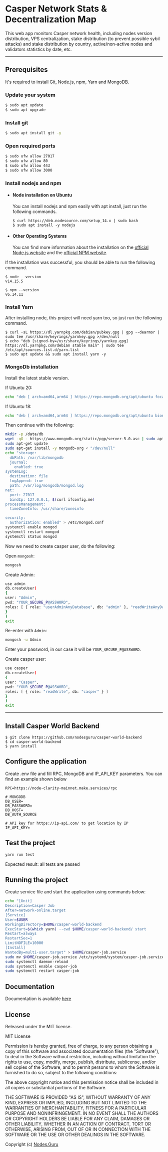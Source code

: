 # Casper Network Stats & Decentralization Map

This web app monitors Casper network health, including nodes version distribution, VPS centralization, stake distribution (to prevent possible sybil attacks) and stake distribution by country, active/non-active nodes and validators statistics by date, etc.

---
## Prerequisites

It's required to install Git, Node.js, npm,  Yarn and MongoDB.

### Update your system
```bash
$ sudo apt update
$ sudo apt upgrade
```

### Install git
```bash
$ sudo apt install git -y
```

### Open required ports
```bash
$ sudo ufw allow 27017 
$ sudo ufw allow 80
$ sudo ufw allow 443
$ sudo ufw allow 3000
```

### Install nodejs and npm
- #### Node installation on Ubuntu

  You can install nodejs and npm easily with apt install, just run the following commands.

      $ curl https://deb.nodesource.com/setup_14.x | sudo bash
      $ sudo apt install -y nodejs

- #### Other Operating Systems
  You can find more information about the installation on the [official Node.js website](https://nodejs.org/) and the [official NPM website](https://npmjs.org/).

If the installation was successful, you should be able to run the following command.

    $ node --version
    v14.15.5

    $ npm --version
    v6.14.11

###
### Install Yarn
After installing node, this project will need yarn too, so just run the following command.

    $ curl -sL https://dl.yarnpkg.com/debian/pubkey.gpg | gpg --dearmor | sudo tee /usr/share/keyrings/yarnkey.gpg >/dev/null
    $ echo "deb [signed-by=/usr/share/keyrings/yarnkey.gpg] https://dl.yarnpkg.com/debian stable main" | sudo tee /etc/apt/sources.list.d/yarn.list
    $ sudo apt update && sudo apt install yarn -y

###
### MongoDb installation
Install the latest stable version.

If Ubuntu 20:
```bash
echo "deb [ arch=amd64,arm64 ] https://repo.mongodb.org/apt/ubuntu focal/mongodb-org/5.0 multiverse" | sudo tee /etc/apt/sources.list.d/mongodb-org-5.0.list
```
If Ubuntu 18:
```bash
echo "deb [ arch=amd64,arm64 ] https://repo.mongodb.org/apt/ubuntu bionic/mongodb-org/5.0 multiverse" | sudo tee /etc/apt/sources.list.d/mongodb-org-5.0.list
```

Then continue with the following:
```bash
mkdir -p /data/db
wget -qO - https://www.mongodb.org/static/pgp/server-5.0.asc | sudo apt-key add -
sudo apt-get update
sudo apt-get install -y mongodb-org < "/dev/null"
echo "storage:
  dbPath: /var/lib/mongodb
  journal:
    enabled: true
systemLog:
  destination: file
  logAppend: true
  path: /var/log/mongodb/mongod.log
net:
  port: 27017
  bindIp: 127.0.0.1, $(curl ifconfig.me)
processManagement:
  timeZoneInfo: /usr/share/zoneinfo

security:
  authorization: enabled" > /etc/mongod.conf
systemctl enable mongod
systemctl restart mongod
systemctl status mongod
```

Now we need to create сasper user, do the following:

Open `mongosh`:
```bash
mongosh
```
Create Admin:
```bash
use admin
db.createUser(
{
user: "Admin",
pwd: "YOUR_$ECURE_P@ASSW0RD",
roles: [ { role: "userAdminAnyDatabase", db: "admin" }, "readWriteAnyDatabase" ]
}
)
exit
```
Re-enter with `Admin`:
```bash
mongosh -u Admin
```
Enter your password, in our case it will be `YOUR_$ECURE_P@ASSW0RD`.

Create сasper user:
```bash
use casper
db.createUser(
{
user: "Casper",
pwd: "YOUR_$ECURE_P@ASSW0RD",
roles: [ { role: "readWrite", db: "casper" } ]
}
)
exit
```

---

## Install Casper World Backend

    $ git clone https://github.com/nodesguru/casper-world-backend
    $ cd casper-world-backend
    $ yarn install

## Configure the application

Create .env file and fill RPC, MongoDB and IP_API_KEY parameters. You can find an example shown below

    RPC=https://node-clarity-mainnet.make.services/rpc

    # MONGODB
    DB_USER=
    DB_PASSWORD=
    DB_HOST=
    DB_AUTH_SOURCE

    # API key for https://ip-api.com/ to get location by IP
    IP_API_KEY=

## Test the project

```bash
yarn run test
```
Expected result: all tests are passed

## Running the project

Create service file and start the application using commands below:

```bash
echo "[Unit]
Description=Casper Job
After=network-online.target
[Service]
User=$USER
WorkingDirectory=$HOME/casper-world-backend
ExecStart=$(which yarn) --cwd $HOME/casper-world-backend/ start
Restart=always
RestartSec=1
LimitNOFILE=10000
[Install]
WantedBy=multi-user.target" > $HOME/casper-job.service
sudo mv $HOME/casper-job.service /etc/systemd/system/casper-job.service
sudo systemctl daemon-reload
sudo systemctl enable casper-job
sudo systemctl restart casper-job
```

## Documentation

Documentation is available [here](https://nodesguru.github.io/casper-world-backend/)

## License

Released under the MIT license.

MIT License

Permission is hereby granted, free of charge, to any person obtaining a copy
of this software and associated documentation files (the "Software"), to deal
in the Software without restriction, including without limitation the rights
to use, copy, modify, merge, publish, distribute, sublicense, and/or sell
copies of the Software, and to permit persons to whom the Software is
furnished to do so, subject to the following conditions:

The above copyright notice and this permission notice shall be included in all
copies or substantial portions of the Software.

THE SOFTWARE IS PROVIDED "AS IS", WITHOUT WARRANTY OF ANY KIND, EXPRESS OR
IMPLIED, INCLUDING BUT NOT LIMITED TO THE WARRANTIES OF MERCHANTABILITY,
FITNESS FOR A PARTICULAR PURPOSE AND NONINFRINGEMENT. IN NO EVENT SHALL THE
AUTHORS OR COPYRIGHT HOLDERS BE LIABLE FOR ANY CLAIM, DAMAGES OR OTHER
LIABILITY, WHETHER IN AN ACTION OF CONTRACT, TORT OR OTHERWISE, ARISING FROM,
OUT OF OR IN CONNECTION WITH THE SOFTWARE OR THE USE OR OTHER DEALINGS IN THE
SOFTWARE.

Copyright (c) [ Nodes.Guru ]( https://github.com/nodesguru )

